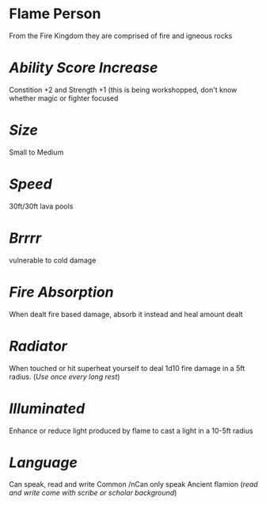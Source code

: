 # Flame Person 
From the Fire Kingdom they are comprised of fire and igneous rocks 
# *Ability Score Increase*
Constition +2 and Strength +1 (this is being workshopped, don't know whether magic or fighter focused
# *Size*
Small to Medium 
# *Speed*
30ft/30ft lava pools
# *Brrrr*
vulnerable to cold damage
# *Fire Absorption*
When dealt fire based damage, absorb it instead and heal amount dealt
# *Radiator*
When touched or hit superheat yourself to deal 1d10 fire damage in a 5ft radius. (*Use once every long rest*)
# *Illuminated*
Enhance or reduce light produced by flame to cast a light in a 10-5ft radius
# *Language*
Can speak, read and write Common
/nCan only speak Ancient flamion (*read and write come with scribe or scholar background*)
